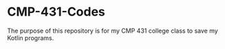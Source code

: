 # CMP-431-Codes
The purpose of this repository is for my CMP 431 college class to save my Kotlin programs.
